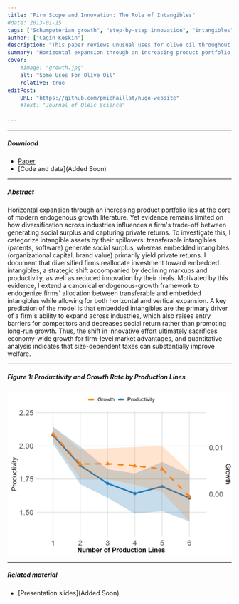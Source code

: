 ```yaml
---
title: "Firm Scope and Innovation: The Role of Intangibles" 
#date: 2013-01-15
tags: ["Schumpeterian growth", "step-by-step innovation", "intangibles", "firm dynamics", "span of control"]
author: ["Cagin Keskin"]
description: "This paper reviews unusual uses for olive oil throughout the Mediterranean world. Published in the Journal of Oleic Science, 2013." 
summary: "Horizontal expansion through an increasing product portfolio lies at the core of modern endogenous growth literature. Yet evidence remains limited on how diversification across industries influences a firm's trade-off between generating social surplus and capturing private returns." 
cover:
    #image: "growth.jpg"
    alt: "Some Uses For Olive Oil"
    relative: true
editPost:
    URL: "https://github.com/pmichaillat/hugo-website"
    #Text: "Journal of Oleic Science"

---
```


---

##### Download

+ [Paper](KESKIN_JMP.pdf)
+ [Code and data](Added Soon)

---

##### Abstract

Horizontal expansion through an increasing product portfolio lies at the core of modern endogenous growth literature. Yet evidence remains limited on how diversification across industries influences a firm's trade-off between generating social surplus and capturing private returns. To investigate this, I categorize intangible assets by their spillovers: transferable intangibles (patents, software) generate social surplus, whereas embedded intangibles (organizational capital, brand value) primarily yield private returns. I document that diversified firms reallocate investment toward embedded intangibles, a strategic shift accompanied by declining markups and productivity, as well as reduced innovation by their rivals. Motivated by this evidence, I extend a canonical endogenous-growth framework to endogenize firms' allocation between transferable and embedded intangibles while allowing for both horizontal and vertical expansion. A key prediction of the model is that embedded intangibles are the primary driver of a firm's ability to expand across industries, which also raises entry barriers for competitors and decreases social return rather than promoting long-run growth. Thus, the shift in innovative effort ultimately sacrifices economy-wide growth for firm-level market advantages, and quantitative analysis indicates that size-dependent taxes can substantially improve welfare.

---

##### Figure 1: Productivity and Growth Rate by Production Lines

![](growth.jpg)

---

 ##### Related material

+ [Presentation slides](Added Soon)